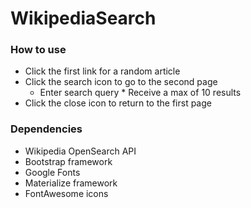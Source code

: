 # WikipediaSearch

### How to use
* Click the first link for a random article
* Click the search icon to go to the second page
  * Enter search query
        * Receive a max of 10 results
* Click the close icon to return to the first page

### Dependencies
* Wikipedia OpenSearch API
* Bootstrap framework
* Google Fonts
* Materialize framework
* FontAwesome icons
